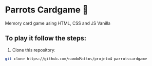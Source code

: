 # Parrots Cardgame :parrot:
Memory card game using HTML, CSS and JS Vanilla

## To play it follow the steps:
1. Clone this repository:
```bash
git clone https://github.com/nandoMattos/projeto4-parrotscardgame
```

